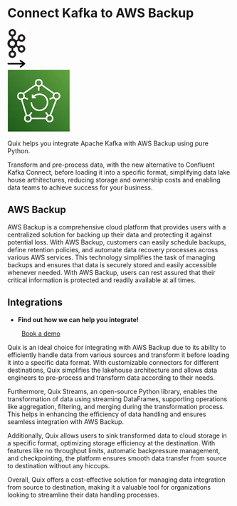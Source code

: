 # Connect Kafka to AWS Backup

<div class="connect-images cards blog-grid-card" markdown>
<div>
<img src="../images/kafka_logo.png" width="40px" />
</div>
<div>
<img src="../images/arrow.svg" width="40px" />
</div>
<div>
<img src="./images/aws-backup_1.jpg" />
</div>
</div>

Quix helps you integrate Apache Kafka with AWS Backup using pure Python.

Transform and pre-process data, with the new alternative to Confluent Kafka Connect, before loading it into a specific format, simplifying data lake house arthitectures, reducing storage and ownership costs and enabling data teams to achieve success for your business.

## AWS Backup

AWS Backup is a comprehensive cloud platform that provides users with a centralized solution for backing up their data and protecting it against potential loss. With AWS Backup, customers can easily schedule backups, define retention policies, and automate data recovery processes across various AWS services. This technology simplifies the task of managing backups and ensures that data is securely stored and easily accessible whenever needed. With AWS Backup, users can rest assured that their critical information is protected and readily available at all times.

## Integrations

<div class="grid cards" markdown>

- __Find out how we can help you integrate!__

    <a class="md-button md-button--primary" href="https://share.hsforms.com/1iW0TmZzKQMChk0lxd_tGiw4yjw2?__hstc=175542013.2303933fbd746c0ac86d9ccbe9bc9100.1728383268831.1729603416735.1729620918855.31&__hssc=175542013.1.1729620918855&__hsfp=2132701734" target="_blank" style="margin:.5rem;">Book a demo</a>

</div>


Quix is an ideal choice for integrating with AWS Backup due to its ability to efficiently handle data from various sources and transform it before loading it into a specific data format. With customizable connectors for different destinations, Quix simplifies the lakehouse architecture and allows data engineers to pre-process and transform data according to their needs.

Furthermore, Quix Streams, an open-source Python library, enables the transformation of data using streaming DataFrames, supporting operations like aggregation, filtering, and merging during the transformation process. This helps in enhancing the efficiency of data handling and ensures seamless integration with AWS Backup.

Additionally, Quix allows users to sink transformed data to cloud storage in a specific format, optimizing storage efficiency at the destination. With features like no throughput limits, automatic backpressure management, and checkpointing, the platform ensures smooth data transfer from source to destination without any hiccups.

Overall, Quix offers a cost-effective solution for managing data integration from source to destination, making it a valuable tool for organizations looking to streamline their data handling processes.

